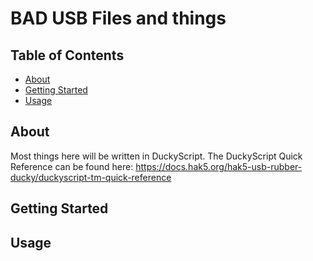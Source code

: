 # BAD USB Files and things

## Table of Contents

- [About](#about)
- [Getting Started](#getting_started)
- [Usage](#usage)


## About <a name = "about"></a>

Most things here will be written in DuckyScript. The DuckyScript Quick Reference can be found here: https://docs.hak5.org/hak5-usb-rubber-ducky/duckyscript-tm-quick-reference

## Getting Started <a name = "getting_started"></a>


## Usage <a name = "usage"></a>
